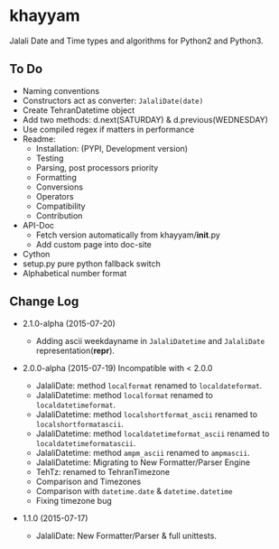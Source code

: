 khayyam
=======

Jalali Date and Time types and algorithms for Python2 and Python3.

To Do
----------

  * Naming conventions
  * Constructors act as converter: `JalaliDate(date)`
  * Create TehranDatetime object
  * Add two methods: d.next(SATURDAY) & d.previous(WEDNESDAY)
  * Use compiled regex if matters in performance
  * Readme:
    * Installation: (PYPI, Development version)
    * Testing
    * Parsing, post processors priority
    * Formatting
    * Conversions
    * Operators
    * Compatibility
    * Contribution
  * API-Doc
    * Fetch version automatically from khayyam/__init__.py
    * Add custom page into doc-site 
  * Cython  
  * setup.py pure python fallback switch
  * Alphabetical number format

Change Log
----------

  * 2.1.0-alpha (2015-07-20)
    * Adding ascii weekdayname in `JalaliDatetime` and `JalaliDate` representation(__repr__). 

  * 2.0.0-alpha (2015-07-19) Incompatible with < 2.0.0
    * JalaliDate: method `localformat` renamed to `localdateformat`.
    * JalaliDatetime: method `localformat` renamed to `localdatetimeformat`.
    * JalaliDatetime: method `localshortformat_ascii` renamed to `localshortformatascii`.
    * JalaliDatetime: method `localdatetimeformat_ascii` renamed to `localdatetimeformatascii`.
    * JalaliDatetime: method `ampm_ascii` renamed to `ampmascii`.
    * JalaliDatetime: Migrating to New Formatter/Parser Engine
    * TehTz: renamed to TehranTimezone
    * Comparison and Timezones
    * Comparison with `datetime.date` & `datetime.datetime`
    * Fixing timezone bug
    
  * 1.1.0 (2015-07-17)
    * JalaliDate: New Formatter/Parser & full unittests.
    
